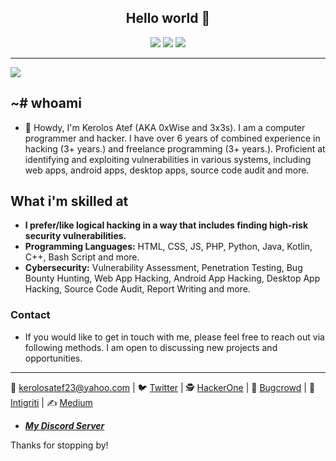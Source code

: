 <h2 align="center"> Hello world 👋 </h2>

<p align="center">
   <img src="https://komarev.com/ghpvc/?username=0xWise64"> <img src="https://img.shields.io/twitter/follow/0xWise?color=blue&label=Twitter%20%400xWise&style=flat"> <img src="https://img.shields.io/github/stars/0xWise64"> 
</p>

---

<img align="center" src="https://github-readme-stats.vercel.app/api?username=0xWise64">

## ~# whoami

- 👋 Howdy, I'm Kerolos Atef (AKA 0xWise and 3x3s). I am a computer programmer and hacker. I have over 6 years of combined experience in hacking (3+ years.) and freelance programming (3+ years.). Proficient at identifying and exploiting vulnerabilities in various systems, including web apps, android apps, desktop apps, source code audit and more.

## What i'm skilled at

- **I prefer/like logical hacking in a way that includes finding high-risk security vulnerabilities.**
- **Programming Languages:** HTML, CSS, JS, PHP, Python, Java, Kotlin, C++, Bash Script and more.
- **Cybersecurity:** Vulnerability Assessment, Penetration Testing, Bug Bounty Hunting, Web App Hacking, Android App Hacking, Desktop App Hacking, Source Code Audit, Report Writing and more.

### Contact

- If you would like to get in touch with me, please feel free to reach out via following methods. I am open to discussing new projects and opportunities.
------------------------------
📧 kerolosatef23@yahoo.com | 🐦 [Twitter](https://twitter.com/0xWise) | 🕵️ [HackerOne](https://hackerone.com/0xWise?type=user) | 🐜 [Bugcrowd](https://bugcrowd.com/0xWise) | 🔎 [Intigriti](https://app.intigriti.com/researcher/3x3s) | ✍️ [Medium](https://0xwise.medium.com/)
- ***[My Discord Server](https://discord.gg/Mmm6YPNQv2)***

Thanks for stopping by!
